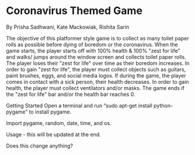 # Coronavirus Themed Game
By Prisha Sadhwani, Kate Mackowiak, Rishita Sarin

The objective of this platformer style game is to collect as many toilet paper rolls as possible before dying of boredom or the coronavirus. 
When the game starts, the player starts off with 100% health & 100% "zest for life" and walks/ jumps around the window screen and collects toilet paper rolls. The player loses their "zest for life" over time as their boredom increases. In order to gain "zest for life", the player must collect objects such as guitars, paint brushes, eggs, and social media logos. If during the game, the player comes in contact with a sick person, their health decreases. In order to gain health, the player must collect ventilators and/or masks. The game ends if the "zest for life" bar and/or the health bar reaches 0. 

Getting Started
Open a terminal and run “sudo apt-get install python-pygame” to install pygame.

Import pygame, random, date, time, and os.

Usage - this will be updated at the end.
 
Does this change anything?
